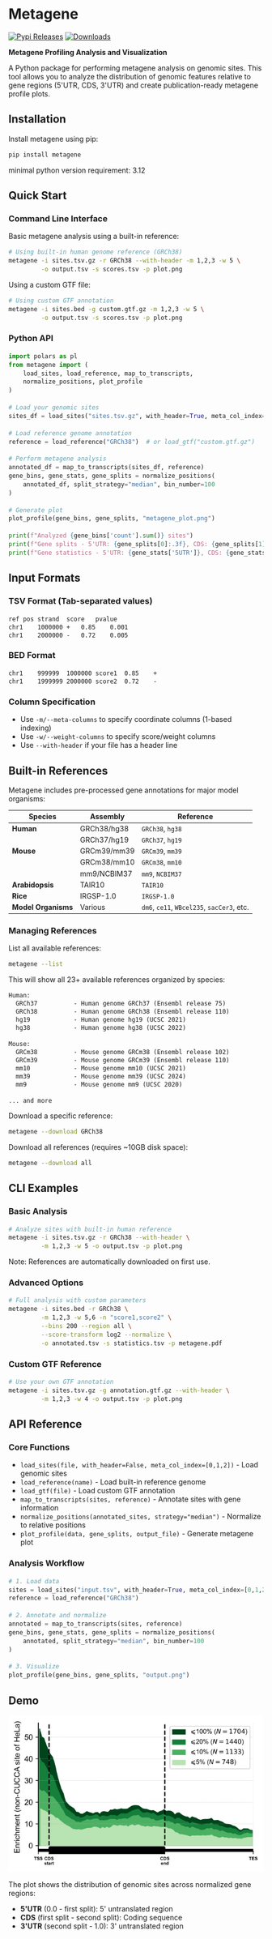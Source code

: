 # Metagene

[![Pypi Releases](https://img.shields.io/pypi/v/metagene.svg)](https://pypi.python.org/pypi/metagene)
[![Downloads](https://static.pepy.tech/badge/metagene)](https://pepy.tech/project/metagene)

**Metagene Profiling Analysis and Visualization**

A Python package for performing metagene analysis on genomic sites. This tool allows you to analyze the distribution of genomic features relative to gene regions (5'UTR, CDS, 3'UTR) and create publication-ready metagene profile plots.

## Installation

Install metagene using pip:

```bash
pip install metagene
```
minimal python version requirement: 3.12

## Quick Start

### Command Line Interface

Basic metagene analysis using a built-in reference:

```bash
# Using built-in human genome reference (GRCh38)
metagene -i sites.tsv.gz -r GRCh38 --with-header -m 1,2,3 -w 5 \
         -o output.tsv -s scores.tsv -p plot.png
```

Using a custom GTF file:

```bash
# Using custom GTF annotation
metagene -i sites.bed -g custom.gtf.gz -m 1,2,3 -w 5 \
         -o output.tsv -s scores.tsv -p plot.png
```

### Python API

```python
import polars as pl
from metagene import (
    load_sites, load_reference, map_to_transcripts, 
    normalize_positions, plot_profile
)

# Load your genomic sites
sites_df = load_sites("sites.tsv.gz", with_header=True, meta_col_index=[0, 1, 2])

# Load reference genome annotation
reference = load_reference("GRCh38")  # or load_gtf("custom.gtf.gz")

# Perform metagene analysis
annotated_df = map_to_transcripts(sites_df, reference)
gene_bins, gene_stats, gene_splits = normalize_positions(
    annotated_df, split_strategy="median", bin_number=100
)

# Generate plot
plot_profile(gene_bins, gene_splits, "metagene_plot.png")

print(f"Analyzed {gene_bins['count'].sum()} sites")
print(f"Gene splits - 5'UTR: {gene_splits[0]:.3f}, CDS: {gene_splits[1]:.3f}, 3'UTR: {gene_splits[2]:.3f}")
print(f"Gene statistics - 5'UTR: {gene_stats['5UTR']}, CDS: {gene_stats['CDS']}, 3'UTR: {gene_stats['3UTR']}")
```

## Input Formats

### TSV Format (Tab-separated values)
```
ref	pos	strand	score	pvalue
chr1	1000000	+	0.85	0.001
chr1	2000000	-	0.72	0.005
```

### BED Format
```
chr1	999999	1000000	score1	0.85	+
chr1	1999999	2000000	score2	0.72	-
```

### Column Specification
- Use `-m/--meta-columns` to specify coordinate columns (1-based indexing)
- Use `-w/--weight-columns` to specify score/weight columns
- Use `--with-header` if your file has a header line

## Built-in References

Metagene includes pre-processed gene annotations for major model organisms:

| Species             | Assembly    | Reference                                  |
| ------------------- | ----------- | ------------------------------------------ |
| **Human**           | GRCh38/hg38 | `GRCh38`, `hg38`                           |
|                     | GRCh37/hg19 | `GRCh37`, `hg19`                           |
| **Mouse**           | GRCm39/mm39 | `GRCm39`, `mm39`                           |
|                     | GRCm38/mm10 | `GRCm38`, `mm10`                           |
|                     | mm9/NCBIM37 | `mm9`, `NCBIM37`                           |
| **Arabidopsis**     | TAIR10      | `TAIR10`                                   |
| **Rice**            | IRGSP-1.0   | `IRGSP-1.0`                                |
| **Model Organisms** | Various     | `dm6`, `ce11`, `WBcel235`, `sacCer3`, etc. |

### Managing References

List all available references:
```bash
metagene --list
```

This will show all 23+ available references organized by species:
```
Human:
  GRCh37          - Human genome GRCh37 (Ensembl release 75)
  GRCh38          - Human genome GRCh38 (Ensembl release 110)
  hg19            - Human genome hg19 (UCSC 2021)
  hg38            - Human genome hg38 (UCSC 2022)

Mouse:
  GRCm38          - Mouse genome GRCm38 (Ensembl release 102)
  GRCm39          - Mouse genome GRCm39 (Ensembl release 110)
  mm10            - Mouse genome mm10 (UCSC 2021)
  mm39            - Mouse genome mm39 (UCSC 2024)
  mm9             - Mouse genome mm9 (UCSC 2020)

... and more
```

Download a specific reference:
```bash
metagene --download GRCh38
```

Download all references (requires ~10GB disk space):
```bash
metagene --download all
```


## CLI Examples

### Basic Analysis

```bash
# Analyze sites with built-in human reference
metagene -i sites.tsv.gz -r GRCh38 --with-header \
         -m 1,2,3 -w 5 -o output.tsv -p plot.png
```

Note: References are automatically downloaded on first use.

### Advanced Options
```bash
# Full analysis with custom parameters
metagene -i sites.bed -r GRCh38 \
         -m 1,2,3 -w 5,6 -n "score1,score2" \
         --bins 200 --region all \
         --score-transform log2 --normalize \
         -o annotated.tsv -s statistics.tsv -p metagene.pdf
```

### Custom GTF Reference
```bash
# Use your own GTF annotation
metagene -i sites.tsv.gz -g annotation.gtf.gz --with-header \
         -m 1,2,3 -w 4 -o output.tsv -p plot.png
```

## API Reference

### Core Functions

- `load_sites(file, with_header=False, meta_col_index=[0,1,2])` - Load genomic sites
- `load_reference(name)` - Load built-in reference genome
- `load_gtf(file)` - Load custom GTF annotation  
- `map_to_transcripts(sites, reference)` - Annotate sites with gene information
- `normalize_positions(annotated_sites, strategy="median")` - Normalize to relative positions
- `plot_profile(data, gene_splits, output_file)` - Generate metagene plot

### Analysis Workflow

```python
# 1. Load data
sites = load_sites("input.tsv", with_header=True, meta_col_index=[0,1,2])
reference = load_reference("GRCh38")

# 2. Annotate and normalize  
annotated = map_to_transcripts(sites, reference)
gene_bins, gene_stats, gene_splits = normalize_positions(
    annotated, split_strategy="median", bin_number=100
)

# 3. Visualize
plot_profile(gene_bins, gene_splits, "output.png")
```

## Demo

![Metagene Profile](docs/fig_metagene.svg)

The plot shows the distribution of genomic sites across normalized gene regions:
- **5'UTR** (0.0 - first split): 5' untranslated region
- **CDS** (first split - second split): Coding sequence  
- **3'UTR** (second split - 1.0): 3' untranslated region
